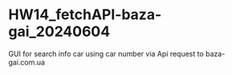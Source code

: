 # HW14_fetchAPI-baza-gai_20240604
GUI for search info car using car number via Api request to baza-gai.com.ua
